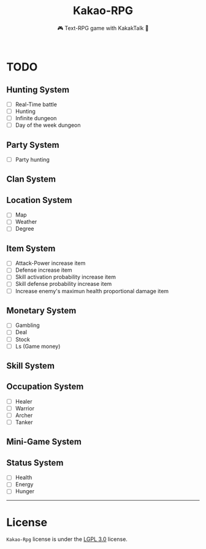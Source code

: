 <h1 align="center">Kakao-RPG</h1>
<p align="center">🎮 Text-RPG game with KakakTalk 🎲</p></br>

# TODO
## Hunting System
- [ ] Real-Time battle
- [ ] Hunting
- [ ] Infinite dungeon
- [ ] Day of the week dungeon

## Party System
- [ ] Party hunting

## Clan System

## Location System
- [ ] Map
- [ ] Weather
- [ ] Degree

## Item System
- [ ] Attack-Power increase item
- [ ] Defense increase item
- [ ] Skill activation probability increase item
- [ ] Skill defense probability increase item
- [ ] Increase enemy's maximun health proportional damage item

## Monetary System
- [ ] Gambling
- [ ] Deal
- [ ] Stock
- [ ] Ls (Game money)

## Skill System

## Occupation System
- [ ] Healer
- [ ] Warrior
- [ ] Archer
- [ ] Tanker

## Mini-Game System

## Status System
- [ ] Health
- [ ] Energy
- [ ] Hunger

-----

# License
`Kakao-Rpg` license is under the [LGPL 3.0](https://github.com/sungbin5304/Kakao-Rpg/blob/master/LICENSE) license.
